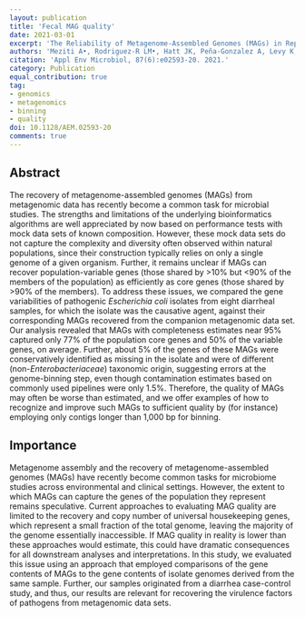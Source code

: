 ```yaml
---
layout: publication
title: 'Fecal MAG quality'
date: 2021-03-01
excerpt: 'The Reliability of Metagenome-Assembled Genomes (MAGs) in Representing Natural Populations: Insights from Comparing MAGs against Isolate Genomes Derived from the Same Fecal Sample'
authors: 'Meziti A•, Rodriguez-R LM•, Hatt JK, Peña-Gonzalez A, Levy K, Konstantinidis KT.'
citation: 'Appl Env Microbiol, 87(6):e02593-20. 2021.'
category: Publication
equal_contribution: true
tag:
- genomics
- metagenomics
- binning
- quality
doi: 10.1128/AEM.02593-20
comments: true
---
```


## Abstract
The recovery of metagenome-assembled genomes (MAGs) from metagenomic data has
recently become a common task for microbial studies.
The strengths and limitations of the underlying bioinformatics algorithms are
well appreciated by now based on performance tests with mock data sets of known
composition.
However, these mock data sets do not capture the complexity and diversity often
observed within natural populations, since their construction typically relies
on only a single genome of a given organism.
Further, it remains unclear if MAGs can recover population-variable genes
(those shared by >10% but <90% of the members of the population) as efficiently
as core genes (those shared by >90% of the members).
To address these issues, we compared the gene variabilities of pathogenic
*Escherichia coli* isolates from eight diarrheal samples, for which the
isolate was the causative agent, against their corresponding MAGs recovered
from the companion metagenomic data set. Our analysis revealed that MAGs
with completeness estimates near 95% captured only 77% of the population core
genes and 50% of the variable genes, on average. Further, about 5% of the genes
of these MAGs were conservatively identified as missing in the isolate and were
of different (non-*Enterobacteriaceae*) taxonomic origin, suggesting errors at
the genome-binning step, even though contamination estimates based on commonly
used pipelines were only 1.5%. Therefore, the quality of MAGs may often be
worse than estimated, and we offer examples of how to recognize and improve
such MAGs to sufficient quality by (for instance) employing only contigs longer
than 1,000 bp for binning.

## Importance
Metagenome assembly and the recovery of metagenome-assembled genomes (MAGs)
have recently become common tasks for microbiome studies across environmental
and clinical settings.
However, the extent to which MAGs can capture the genes of the population they
represent remains speculative.
Current approaches to evaluating MAG quality are limited to the recovery and
copy number of universal housekeeping genes, which represent a small fraction
of the total genome, leaving the majority of the genome essentially
inaccessible.
If MAG quality in reality is lower than these approaches would estimate, this
could have dramatic consequences for all downstream analyses and
interpretations.
In this study, we evaluated this issue using an approach that employed
comparisons of the gene contents of MAGs to the gene contents of isolate
genomes derived from the same sample.
Further, our samples originated from a diarrhea case-control study, and thus,
our results are relevant for recovering the virulence factors of pathogens from
metagenomic data sets.
